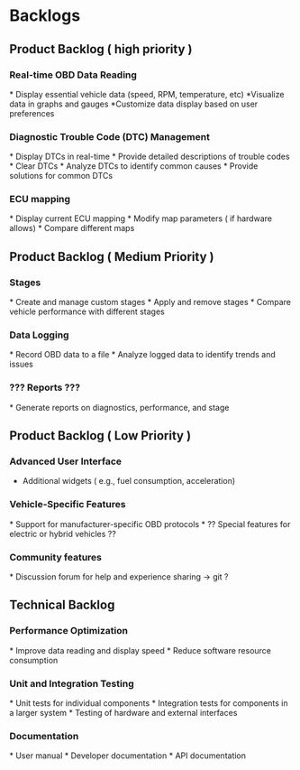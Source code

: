 <H1>Backlogs</H1>

<H2> Product Backlog ( high priority )</H2>

<H3>Real-time OBD Data Reading</H3>
* Display essential vehicle data (speed, RPM, temperature, etc)
*Visualize data in graphs and gauges
*Customize data display based on user preferences

<H3> Diagnostic Trouble Code (DTC) Management</H3>
* Display DTCs in real-time
* Provide detailed descriptions of trouble codes
* Clear DTCs
* Analyze DTCs to identify common causes
* Provide solutions for common DTCs

<H3> ECU mapping </H3>
* Display current ECU mapping
* Modify map parameters ( if hardware allows)
* Compare different maps

<h2> Product Backlog ( Medium Priority )</h2>

<h3>Stages</h3>
* Create and manage custom stages
* Apply and remove stages
* Compare vehicle performance with different stages

<H3> Data Logging </H3>
* Record OBD data to a file
* Analyze logged data to identify trends and issues

<h3> ??? Reports ??? </h3>
* Generate reports on diagnostics, performance, and stage 


<h2> Product Backlog ( Low Priority )</h2>

<h3> Advanced User Interface </h3>

* Additional widgets ( e.g., fuel consumption, acceleration)

<h3> Vehicle-Specific Features </h3>
* Support for manufacturer-specific OBD protocols
* ?? Special features for electric or hybrid vehicles ?? 

<h3> Community features </h3>
* Discussion forum for help and experience sharing -> git ? 

<h2> Technical Backlog </h2>

<h3> Performance Optimization </h3>
* Improve data reading and display speed
* Reduce software resource consumption

<h3> Unit and Integration Testing </h3>
* Unit tests for individual components
* Integration tests for components in a larger system
* Testing of hardware and external interfaces

<h3> Documentation </h3>
* User manual
* Developer documentation
* API documentation

